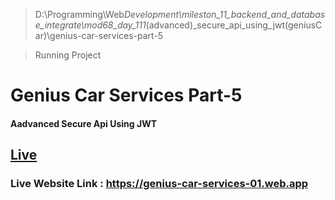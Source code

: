 > D:\Programming\Web*Development\mileston_11_backend_and_database_integrate\mod68_day_111*(advanced)\_secure_api_using_jwt(geniusCar)\genius-car-services-part-5

> Running Project

# Genius Car Services Part-5

#### Aadvanced Secure Api Using JWT

## [Live](https://genius-car-services-01.web.app)

### Live Website Link : https://genius-car-services-01.web.app
